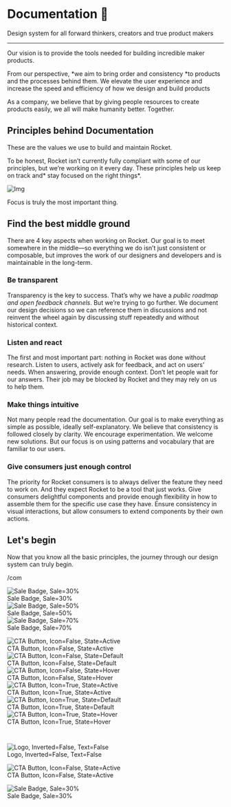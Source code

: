 
# Documentation 🚀

Design system for all forward thinkers, creators and true product makers

---

Our vision is to provide the tools needed for building incredible maker products.

From our perspective, *we aim to bring order and consistency *to products and the processes behind them. We elevate the user experience and increase the speed and efficiency of how we design and build products

As a company, we believe that by giving people resources to create products easily, we all will make humanity better. Together.

## Principles behind Documentation

These are the values we use to build and maintain Rocket.

To be honest, Rocket isn’t currently fully compliant with some of our principles, but we’re working on it every day. These principles help us keep on track and* stay focused on the right things*.

![Img](https://studio-assets.supernova.io/design-systems/14533/9289758a-6300-472a-bbc6-a57098081abf.jpeg)

Focus is truly the most important thing.

## Find the best middle ground

There are 4 key aspects when working on Rocket. Our goal is to meet somewhere in the middle—so everything we do isn’t just consistent or composable, but improves the work of our designers and developers and is maintainable in the long-term.

### Be transparent

Transparency is the key to success. That’s why we have a *public roadmap and open feedback channels*. But we’re trying to go further. We document our design decisions so we can reference them in discussions and not reinvent the wheel again by discussing stuff repeatedly and without historical context.

### Listen and react

The first and most important part: nothing in Rocket was done without research. Listen to users, actively ask for feedback, and act on users’ needs. When answering, provide enough context. Don’t let people wait for our answers. Their job may be blocked by Rocket and they may rely on us to help them.

### Make things intuitive

Not many people read the documentation. Our goal is to make everything as simple as possible, ideally self-explanatory. We believe that consistency is followed closely by clarity. We encourage experimentation. We welcome new solutions. But our focus is on using patterns and vocabulary that are familiar to our users.

### Give consumers just enough control

The priority for Rocket consumers is to always deliver the feature they need to work on. And they expect Rocket to be a tool that just works. Give consumers delightful components and provide enough flexibility in how to assemble them for the specific use case they have. Ensure consistency in visual interactions, but allow consumers to extend components by their own actions.

## Let's begin

Now that you know all the basic principles, the journey through our design system can truly begin.

/com

  
![Sale Badge, Sale=30%](https://studio-assets.supernova.io/design-systems/14533/f1e1b024-1927-459f-9101-75531ae615e7.png)  
Sale Badge, Sale=30%  
![Sale Badge, Sale=50%](https://studio-assets.supernova.io/design-systems/14533/d246a34a-8b17-4102-a70a-2e8fcaabb69d.png)  
Sale Badge, Sale=50%  
![Sale Badge, Sale=70%](https://studio-assets.supernova.io/design-systems/14533/e961f19d-ca07-4445-b643-a3206e18a469.png)  
Sale Badge, Sale=70%  


  
![CTA Button, Icon=False, State=Active](https://studio-assets.supernova.io/design-systems/14533/0327f008-19b1-4f11-b271-4de586bdc05f.png)  
CTA Button, Icon=False, State=Active  
![CTA Button, Icon=False, State=Default](https://studio-assets.supernova.io/design-systems/14533/eb11811e-cd0e-4af5-8bc3-4319219fa95f.png)  
CTA Button, Icon=False, State=Default  
![CTA Button, Icon=False, State=Hover](https://studio-assets.supernova.io/design-systems/14533/bb8fcf9f-2150-4eac-94a0-41ed75f9053d.png)  
CTA Button, Icon=False, State=Hover  
![CTA Button, Icon=True, State=Active](https://studio-assets.supernova.io/design-systems/14533/51e728a3-00b6-45bf-b849-46e2c2a1d028.png)  
CTA Button, Icon=True, State=Active  
![CTA Button, Icon=True, State=Default](https://studio-assets.supernova.io/design-systems/14533/fba11833-57a7-4125-9331-9d8050e00d1d.png)  
CTA Button, Icon=True, State=Default  
![CTA Button, Icon=True, State=Hover](https://studio-assets.supernova.io/design-systems/14533/f772912c-5250-4cd9-8fb5-b6c83b7b0b65.png)  
CTA Button, Icon=True, State=Hover  


```javascript  
  
```

  
![Logo, Inverted=False, Text=False](https://studio-assets.supernova.io/design-systems/14533/0f5f1a6a-df6b-43ed-9ae8-4dd19460fd84.png)  
Logo, Inverted=False, Text=False  


  
  


  
![CTA Button, Icon=False, State=Active](https://studio-assets.supernova.io/design-systems/14533/0327f008-19b1-4f11-b271-4de586bdc05f.png)  
CTA Button, Icon=False, State=Active  


  
![Sale Badge, Sale=30%](https://studio-assets.supernova.io/design-systems/14533/f1e1b024-1927-459f-9101-75531ae615e7.png)  
Sale Badge, Sale=30%  
